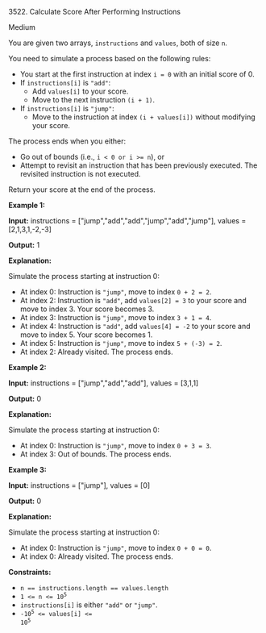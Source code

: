 3522\. Calculate Score After Performing Instructions

Medium

You are given two arrays, `instructions` and `values`, both of size `n`.

You need to simulate a process based on the following rules:

*   You start at the first instruction at index `i = 0` with an initial score of 0.
*   If `instructions[i]` is `"add"`:
    *   Add `values[i]` to your score.
    *   Move to the next instruction `(i + 1)`.
*   If `instructions[i]` is `"jump"`:
    *   Move to the instruction at index `(i + values[i])` without modifying your score.

The process ends when you either:

*   Go out of bounds (i.e., `i < 0 or i >= n`), or
*   Attempt to revisit an instruction that has been previously executed. The revisited instruction is not executed.

Return your score at the end of the process.

**Example 1:**

**Input:** instructions = ["jump","add","add","jump","add","jump"], values = [2,1,3,1,-2,-3]

**Output:** 1

**Explanation:**

Simulate the process starting at instruction 0:

*   At index 0: Instruction is `"jump"`, move to index `0 + 2 = 2`.
*   At index 2: Instruction is `"add"`, add `values[2] = 3` to your score and move to index 3. Your score becomes 3.
*   At index 3: Instruction is `"jump"`, move to index `3 + 1 = 4`.
*   At index 4: Instruction is `"add"`, add `values[4] = -2` to your score and move to index 5. Your score becomes 1.
*   At index 5: Instruction is `"jump"`, move to index `5 + (-3) = 2`.
*   At index 2: Already visited. The process ends.

**Example 2:**

**Input:** instructions = ["jump","add","add"], values = [3,1,1]

**Output:** 0

**Explanation:**

Simulate the process starting at instruction 0:

*   At index 0: Instruction is `"jump"`, move to index `0 + 3 = 3`.
*   At index 3: Out of bounds. The process ends.

**Example 3:**

**Input:** instructions = ["jump"], values = [0]

**Output:** 0

**Explanation:**

Simulate the process starting at instruction 0:

*   At index 0: Instruction is `"jump"`, move to index `0 + 0 = 0`.
*   At index 0: Already visited. The process ends.

**Constraints:**

*   `n == instructions.length == values.length`
*   <code>1 <= n <= 10<sup>5</sup></code>
*   `instructions[i]` is either `"add"` or `"jump"`.
*   <code>-10<sup>5</sup> <= values[i] <= 10<sup>5</sup></code>